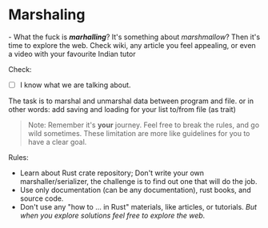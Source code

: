 # Marshaling

\- What the fuck is ***marhalling***? It's something about *marshmallow*?
Then it's time to explore the web. Check wiki, any article you feel appealing, or even a video with your favourite Indian tutor 

Check:
- [ ] I know what we are talking about. 

The task is to marshal and unmarshal data between program and file.
    or in other words: add saving and loading for your list to/from file (as trait)

> Note: Remember it's **your** journey. Feel free to break the rules, and go wild sometimes.
> These limitation are more like guidelines for you to have a clear goal.

Rules:
- Learn about Rust crate repository; Don't write your own marshaller/serializer, the challenge is to find out one that will do the job.
- Use only documentation (can be any documentation), rust books, and source code. 
- Don't use any "how to ... in Rust" materials, like articles, or tutorials.
    *But when you explore solutions feel free to explore the web.*
